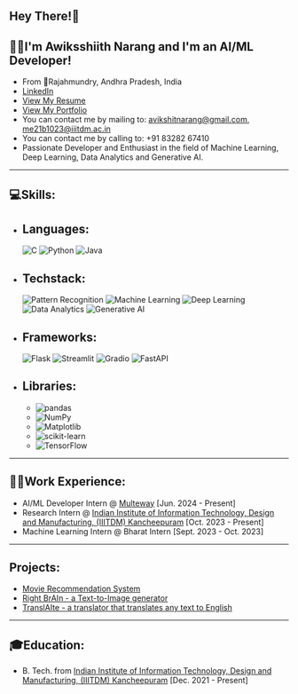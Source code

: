 ## Hey There!👋
## :raising_hand_man:I'm Awiksshiith Narang and I'm an AI/ML Developer!
- From :round_pushpin:Rajahmundry, Andhra Pradesh, India
- [LinkedIn](https://www.linkedin.com/in/awiksshiith-narang-94008b227/)
- [View My Resume](https://www.overleaf.com/read/dkqzdwtgtcbd#0f0999)
- [View My Portfolio](https://bold.pro/my/awiksshiith-narang-240907214405)
- You can contact me by mailing to: [avikshitnarang@gmail.com](avikshitnarang@gmail.com), [me21b1023@iiitdm.ac.in](me21b1023@iiitdm.ac.in)
- You can contact me by calling to: +91 83282 67410
- Passionate Developer and Enthusiast in the field of Machine Learning, Deep Learning, Data Analytics and Generative AI.

---
## :computer:Skills:
- ## Languages:
  ![C](https://img.shields.io/badge/-C-00599C?style=flat-square&logo=c&logoColor=white) ![Python](https://img.shields.io/badge/-Python-3776AB?style=flat-square&logo=python&logoColor=white) ![Java](https://img.shields.io/badge/-Java-007396?style=flat-square&logo=java&logoColor=white)
- ## Techstack:
  ![Pattern Recognition](https://img.shields.io/badge/Pattern%20Recognition-10217D) ![Machine Learning](https://img.shields.io/badge/-Machine%20Learning-10217D?style=flat-square&logo=deeplearning.ai&logoColor=white) ![Deep Learning](https://img.shields.io/badge/-Deep%20Learning-FF6F00?style=flat-square&logo=python&logoColor=white) ![Data Analytics](https://img.shields.io/badge/-Data%20Analytics-2C2D72?style=flat-square&logo=apache-spark&logoColor=white) ![Generative AI](https://img.shields.io/badge/-Generative%20AI-0769AD?style=flat-square&logo=openai&logoColor=white)
- ## Frameworks:
  ![Flask](https://img.shields.io/badge/-Flask-000000?style=flat-square&logo=flask&logoColor=white) ![Streamlit](https://img.shields.io/badge/-Streamlit-FF4B4B?style=flat-square&logo=streamlit&logoColor=white) ![Gradio](https://img.shields.io/badge/-Gradio-FF7F50?style=flat-square&logo=gradio) ![FastAPI](https://img.shields.io/badge/-FastAPI-009688?style=flat-square&logo=fastapi&logoColor=white)
- ## Libraries:
    - ![pandas](https://img.shields.io/badge/-Pandas-150458?style=flat-square&logo=pandas)
    - ![NumPy](https://img.shields.io/badge/-NumPy-013243?style=flat-square&logo=numpy)
    - ![Matplotlib](https://img.shields.io/badge/-Matplotlib-000000?style=flat-square&logo=matplotlib)
    - ![scikit-learn](https://img.shields.io/badge/-Scikit%20Learn-F7931E?style=flat-square&logo=scikit-learn)
    - ![TensorFlow](https://img.shields.io/badge/-TensorFlow-FF6F00?style=flat-square&logo=tensorflow)

---
## :man_technologist:Work Experience:
- AI/ML Developer Intern @ [Multeway](https://www.linkedin.com/company/98325458/?lipi=urn%3Ali%3Apage%3Ad_flagship3_profile_view_base%3Bb%2BRAc7uHSM6bkTRF65joZw%3D%3D) [Jun. 2024 - Present]
- Research Intern @ [Indian Institute of Information Technology, Design and Manufacturing, (IIITDM) Kancheepuram](https://sites.google.com/view/shubhankar-iiitdm/research-works/research-group) [Oct. 2023 - Present]
- Machine Learning Intern @ Bharat Intern [Sept. 2023 - Oct. 2023]

---
## Projects:
- [Movie Recommendation System](https://github.com/CodeAlchemyML/recommendation_system)
- [Right BrAIn - a Text-to-Image generator](https://github.com/CodeAlchemyML/Right-BrAIn)
- [TranslAIte - a translator that translates any text to English](https://github.com/CodeAlchemyML/TranslAIte)

---
## :mortar_board:Education:
- B. Tech. from [Indian Institute of Information Technology, Design and Manufacturing, (IIITDM) Kancheepuram](https://www.iiitdm.ac.in/) [Dec. 2021 - Present]
